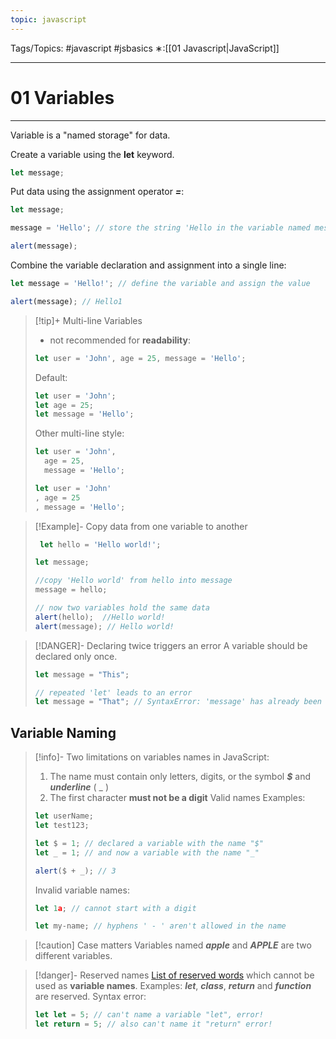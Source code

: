 ```yaml
---
topic: javascript
---
```

Tags/Topics: #javascript #jsbasics 
∗:[[01 Javascript|JavaScript]] 

---
# 01 Variables

--- 
Variable is a "named storage" for data.

Create a variable using the __let__ keyword.
```javascript
let message;
```

Put data using the assignment operator ___=___:
```javascript
let message;

message = 'Hello'; // store the string 'Hello in the variable named message'

alert(message);
```

Combine the variable declaration and assignment into a single line:
```javascript
let message = 'Hello!'; // define the variable and assign the value

alert(message); // Hello1
```



>[!tip]+ Multi-line Variables
>- not recommended for __readability__:
>```javascript
>let user = 'John', age = 25, message = 'Hello';
> ```
> Default:
> ```javascript
>let user = 'John';
>let age = 25;
>let message = 'Hello';
>```
> Other multi-line style:
> ```javascript
> let user = 'John',
> 	age = 25,
> 	message = 'Hello';
> ```
> 
> ```javascript
> let user = 'John'
> , age = 25
> , message = 'Hello';
> ```
> 

>[!Example]- Copy data from one variable to another
> ```javascript
>  let hello = 'Hello world!';
>
>let message;
>
>//copy 'Hello world' from hello into message
>message = hello;
>
>// now two variables hold the same data
>alert(hello);  //Hello world!
>alert(message); // Hello world!
> ```

>[!DANGER]- Declaring twice triggers an error
> A variable should be declared only once.
> ```javascript
> let message = "This";
> 
> // repeated 'let' leads to an error
> let message = "That"; // SyntaxError: 'message' has already been declared
> ```




## Variable Naming
>[!info]- Two limitations on variables names in JavaScript:
>1. The name must contain only letters, digits, or the symbol ___$___ and ___underline___ ( _ )
>2. The first character __must not be a digit__
> Valid names Examples:
> ```javascript
> let userName;
> let test123;
> ```
> ```javascript
> let $ = 1; // declared a variable with the name "$"
> let _ = 1; // and now a variable with the name "_"
> 
> alert($ + _); // 3
> ```
> Invalid variable names:
> ```javascript
> let 1a; // cannot start with a digit
> 
> let my-name; // hyphens ' - ' aren't allowed in the name
> ```
> 

>[!caution] Case matters
>Variables named ___apple___ and ___APPLE___ are two different variables.

>[!danger]- Reserved names
> [List of reserved words](https://developer.mozilla.org/en-US/docs/Web/JavaScript/Reference/Lexical_grammar#keywords) which cannot be used as __variable names__.
> Examples: ___let___, ___class___, ___return___ and ___function___ are reserved.
> Syntax error:
> ```javascript
> let let = 5; // can't name a variable "let", error!
> let return = 5; // also can't name it "return" error!
> ```

 


